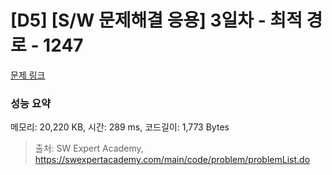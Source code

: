 # [D5] [S/W 문제해결 응용] 3일차 - 최적 경로 - 1247 

[문제 링크](https://swexpertacademy.com/main/code/problem/problemDetail.do?contestProbId=AV15OZ4qAPICFAYD) 

### 성능 요약

메모리: 20,220 KB, 시간: 289 ms, 코드길이: 1,773 Bytes



> 출처: SW Expert Academy, https://swexpertacademy.com/main/code/problem/problemList.do